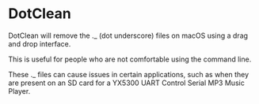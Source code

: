 # DotClean

DotClean will remove the ._ (dot underscore) files on macOS using a drag and drop interface.

This is useful for people who are not comfortable using the command line.

These ._ files can cause issues in certain applications, such as when they are present on an SD card for a YX5300 UART Control Serial MP3 Music Player.